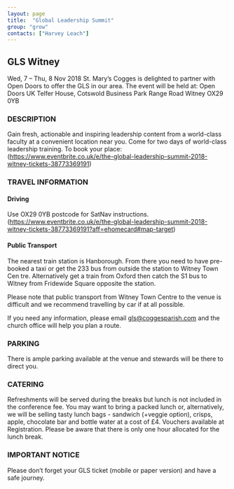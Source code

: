 ```yaml
---
layout: page
title:  "Global Leadership Summit"
group: "grow"
contacts: ["Harvey Leach"]
---
```


## GLS Witney

Wed, 7 – Thu, 8 Nov 2018
St. Mary’s Cogges is delighted to partner with Open Doors to offer the GLS in our area.
The event will be held at: 
Open Doors UK
Telfer House, Cotswold Business Park
Range Road
Witney
OX29 0YB

### DESCRIPTION

Gain fresh, actionable and inspiring leadership content from a world-class faculty at a convenient location near you. Come for two days of world-class leadership training.
To book your place:  (https://www.eventbrite.co.uk/e/the-global-leadership-summit-2018-witney-tickets-38773369191)

### TRAVEL INFORMATION
#### Driving 
Use OX29 0YB postcode for SatNav instructions.
<View Map>(https://www.eventbrite.co.uk/e/the-global-leadership-summit-2018-witney-tickets-38773369191?aff=ehomecard#map-target)
#### Public Transport
The nearest train station is Hanborough.  From there you need to have pre-booked a taxi or get the 233 bus from outside the station to Witney Town Cen tre.  Alternatively get a train from Oxford then catch the S1 bus to Witney from Fridewide Square opposite the station.

Please note that public transport from Witney Town Centre to the venue is difficult and we recommend travelling by car if at all possible. 

If you need any information, please email gls@coggesparish.com and the church office will help you plan a route.

### PARKING
There is ample parking available at the venue and stewards will be there to direct you. 

### CATERING
Refreshments will be served during the breaks but lunch is not included in the conference fee. You may want to bring a packed lunch or, alternatively, we will be selling tasty lunch bags - sandwich (+veggie option), crisps, apple, chocolate bar and bottle water at a cost of £4. Vouchers available at Registration. Please be aware that there is only one hour allocated for the lunch break.

### IMPORTANT NOTICE
Please don’t forget your GLS ticket (mobile or paper version) and have a safe journey.

